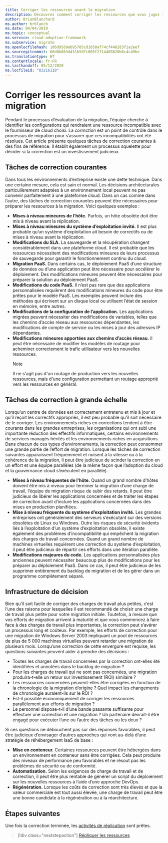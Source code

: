 ```yaml
---
title: Corriger les ressources avant la migration
description: Découvrez comment corriger les ressources que vous jugez incompatibles avec le fournisseur de cloud choisi, avant le début de la migration.
author: BrianBlanchard
ms.author: brblanch
ms.date: 04/04/2019
ms.topic: conceptual
ms.service: cloud-adoption-framework
ms.subservice: migrate
ms.openlocfilehash: 1d6d9569ab95705cd1058af74cf448283f1a2eef
ms.sourcegitcommit: 60d8b863d431b5d7c005f2f14488620b6c4c49be
ms.translationtype: HT
ms.contentlocale: fr-FR
ms.lasthandoff: 05/12/2020
ms.locfileid: "83216110"
---
```

# <a name="remediate-assets-prior-to-migration"></a>Corriger les ressources avant la migration

Pendant le processus d’évaluation de la migration, l’équipe cherche à identifier les configurations qui rendraient une ressource incompatible avec le fournisseur de cloud choisi. La _correction_ est un point de contrôle dans le processus de migration pour s’assurer que ces incompatibilités ont été résolues. Cet article présente quelques tâches de correction courantes à des fins de référence. Il établit également un processus squelette pour décider si la correction est un investissement judicieux.

## <a name="common-remediation-tasks"></a>Tâches de correction courantes

Dans tous les environnements d’entreprise existe une dette technique. Dans une certaine mesure, cela est sain et normal. Les décisions architecturales particulièrement adaptées à un environnement local peuvent ne pas convenir parfaitement à une plateforme cloud. Dans un cas comme dans l’autre, des tâches de correction courantes peuvent être nécessaires pour préparer les ressources à la migration. Voici quelques exemples :

- **Mises à niveau mineures de l’hôte.** Parfois, un hôte obsolète doit être mis à niveau avant la réplication.
- **Mises à niveau mineures du système d’exploitation invité.** Il est plus probable qu’un système d’exploitation ait besoin de correctifs ou de mises à niveau avant la réplication.
- **Modifications du SLA.** La sauvegarde et la récupération changent considérablement dans une plateforme cloud. Il est probable que les ressources nécessitent des modifications mineures de leurs processus de sauvegarde pour garantir le fonctionnement continu du cloud.
- **Migration PaaS.** Dans certains cas, le déploiement PaaS d’une structure de données ou d’une application peut être nécessaire pour accélérer le déploiement. Des modifications mineures peuvent être nécessaires pour préparer la solution au déploiement PaaS.
- **Modifications du code PaaS.** Il n’est pas rare que des applications personnalisées requièrent des modifications mineures du code pour être prêtes pour le modèle PaaS. Les exemples peuvent inclure des méthodes qui écrivent sur un disque local ou utilisent l’état de session en mémoire, entre autres.
- **Modifications de la configuration de l’application.** Les applications migrées peuvent nécessiter des modifications de variables, telles que les chemins d’accès réseau aux ressources dépendantes, les modifications de compte de service ou les mises à jour des adresses IP dépendantes.
- **Modifications mineures apportées aux chemins d’accès réseau.** Il peut être nécessaire de modifier les modèles de routage pour acheminer correctement le trafic utilisateur vers les nouvelles ressources.
    > [!NOTE]
    > Il ne s'agit pas d'un routage de production vers les nouvelles ressources, mais d'une configuration permettant un routage approprié vers les ressources en général.

## <a name="large-scale-remediation-tasks"></a>Tâches de correction à grande échelle

Lorsqu’un centre de données est correctement entretenu et mis à jour et qu’il reçoit les correctifs appropriés, il est peu probable qu’il soit nécessaire de le corriger. Les environnements riches en corrections tendent à être courants dans les grandes entreprises, les organisations qui ont subi une importante réduction des effectifs informatiques, certains environnements de services managés hérités et les environnements riches en acquisitions. Dans chacun de ces types d’environnements, la correction peut consommer une grande partie de l’effort de migration. Lorsque les tâches de correction suivantes apparaissent fréquemment et nuisent à la vitesse ou à la cohérence de la migration, il peut être judicieux de scinder la correction en un effort et une équipe parallèles (de la même façon que l’adoption du cloud et la gouvernance cloud s’exécutent en parallèle).

- **Mises à niveau fréquentes de l’hôte.** Quand un grand nombre d’hôtes doivent être mis à niveau pour terminer la migration d’une charge de travail, l’équipe de migration risque de subir des retards. Il peut être judicieux de libérer les applications concernées et de traiter les étapes de correction avant d’inclure les applications concernées dans des mises en production planifiées.
- **Mise à niveau fréquente du système d’exploitation invité.** Les grandes entreprises ont généralement des serveurs s’exécutant sur des versions obsolètes de Linux ou Windows. Outre les risques de sécurité évidents liés à l’exploitation d’un système d’exploitation obsolète, il existe également des problèmes d’incompatibilité qui empêchent la migration des charges de travail concernées. Quand un grand nombre de machines virtuelles requièrent une correction du système d’exploitation, il peut être judicieux de répartir ces efforts dans une itération parallèle.
- **Modifications majeures du code.** Les applications personnalisées plus anciennes peuvent nécessiter beaucoup plus de modifications pour les préparer au déploiement PaaS. Dans ce cas, il peut être judicieux de les supprimer entièrement du backlog de migration et de les gérer dans un programme complètement séparé.

## <a name="decision-framework"></a>Infrastructure de décision

Bien qu’il soit facile de corriger des charges de travail plus petites, c’est l’une des raisons pour lesquelles il est recommandé de choisir une charge de travail plus petite pour votre migration initiale. Toutefois, à mesure que vos efforts de migration arrivent à maturité et que vous commencez à faire face à des charges de travail plus importantes, la correction peut s’avérer un processus long et coûteux. Par exemple, les efforts de correction pour une migration de Windows Server 2003 impliquant un pool de ressources de plus de 5 000 machines virtuelles peuvent retarder une migration de plusieurs mois. Lorsqu’une correction de cette envergure est requise, les questions suivantes peuvent aider à prendre des décisions :

- Toutes les charges de travail concernées par la correction ont-elles été identifiées et annotées dans le backlog de migration ?
- Pour les charges de travail qui ne sont pas concernées, une migration produira-t-elle un retour sur investissement (ROI) similaire ?
- Les ressources concernées peuvent-elles être corrigées en fonction de la chronologie de la migration d’origine ? Quel impact les changements de chronologie auraient-ils sur le ROI ?
- Est-il possible économiquement de corriger les ressources parallèlement aux efforts de migration ?
- Le personnel dispose-t-il d’une bande passante suffisante pour effectuer une correction et une migration ? Un partenaire devrait-il être engagé pour exécuter l’une ou l’autre des tâches ou les deux ?

Si ces questions ne débouchent pas sur des réponses favorables, il peut être judicieux d’envisager d’autres approches qui vont au-delà d’une stratégie de réhébergement IaaS de base :

- **Mise en conteneur.** Certaines ressources peuvent être hébergées dans un environnement en conteneur sans être corrigées. Cela peut produire des niveaux de performance peu favorables et ne résout pas les problèmes de sécurité ou de conformité.
- **Automatisation.** Selon les exigences de charge de travail et de correction, il peut être plus rentable de générer un script du déploiement sur les nouvelles ressources à l’aide d’une approche DevOps.
- **Régénération.** Lorsque les coûts de correction sont très élevés et que la valeur commerciale est tout aussi élevée, une charge de travail peut être une bonne candidate à la régénération ou à la réarchitecture.

## <a name="next-steps"></a>Étapes suivantes

Une fois la correction terminée, les [activités de réplication](./replicate.md) sont prêtes.

> [!div class="nextstepaction"]
> [Répliquer les ressources](./replicate.md)
